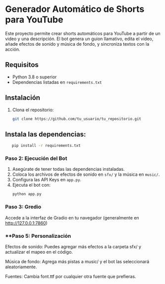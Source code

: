 # Generador Automático de Shorts para YouTube

Este proyecto permite crear shorts automáticos para YouTube a partir de un video y una descripción. El bot genera un guion llamativo, edita el video, añade efectos de sonido y música de fondo, y sincroniza textos con la acción.

## Requisitos

- Python 3.8 o superior
- Dependencias listadas en `requirements.txt`

## Instalación

1. Clona el repositorio:
   ```bash
   git clone https://github.com/tu_usuario/tu_repositorio.git

## Instala las dependencias:
```bash
   pip install -r requirements.txt
```
### **Paso 2: Ejecución del Bot**
1. Asegúrate de tener todas las dependencias instaladas.
2. Coloca los archivos de efectos de sonido en `sfx/` y la música en `music/`.
3. Configura las API Keys en `app.py`.
4. Ejecuta el bot con:
   ```bash
   python app.py
   
### **Paso 3: Gredio**
Accede a la interfaz de Gradio en tu navegador (generalmente en http://127.0.0.1:7860)


### **Paso 5: Personalización
Efectos de sonido: Puedes agregar más efectos a la carpeta sfx/ y actualizar el mapeo en el código.

Música de fondo: Agrega más pistas a music/ y el bot las seleccionará aleatoriamente.

Fuentes: Cambia font.ttf por cualquier otra fuente que prefieras.
